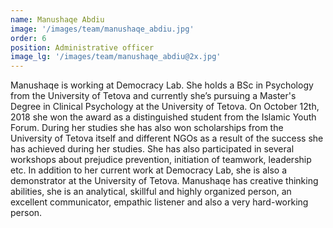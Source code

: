 ```yaml
---
name: Manushaqe Abdiu
image: '/images/team/manushaqe_abdiu.jpg'
order: 6
position: Administrative officer
image_lg: '/images/team/manushaqe_abdiu@2x.jpg'
---
```


Manushaqe is working at Democracy Lab. She holds a BSc in Psychology from the University of Tetova and currently she’s pursuing a Master's Degree in Clinical Psychology at the University of Tetova. On October 12th, 2018 she won the award as a distinguished student from the Islamic Youth Forum. During her studies she has also won scholarships from the University of Tetova itself and different NGOs as a result of the success she has achieved during her studies. She has also participated in several workshops about prejudice prevention, initiation of teamwork, leadership etc.  In addition to her current work at Democracy Lab, she is also a demonstrator at the University of Tetova. Manushaqe has creative thinking abilities, she is an analytical, skillful and highly organized person, an excellent communicator, empathic listener and  also a very hard-working person.